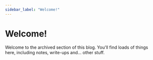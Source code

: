 ```yaml
---
sidebar_label: "Welcome!"
---
```


# Welcome!

Welcome to the archived section of this blog. You'll find loads of things here, including notes, write-ups and... other stuff.